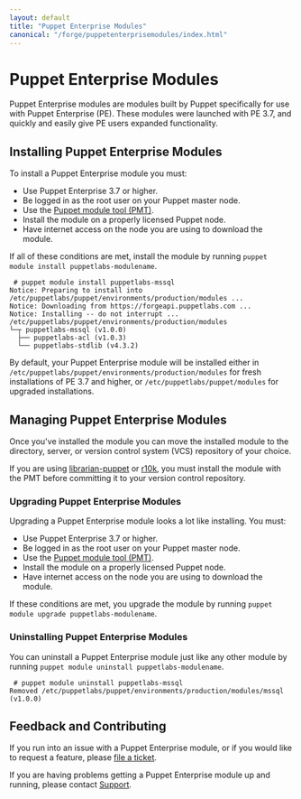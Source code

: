 ```yaml
---
layout: default
title: "Puppet Enterprise Modules"
canonical: "/forge/puppetenterprisemodules/index.html"
---
```


# Puppet Enterprise Modules

Puppet Enterprise modules are modules built by Puppet specifically for use with Puppet Enterprise (PE). These modules were launched with PE 3.7, and quickly and easily give PE users expanded functionality.

## Installing Puppet Enterprise Modules

To install a Puppet Enterprise module you must:

* Use Puppet Enterprise 3.7 or higher.
* Be logged in as the root user on your Puppet master node.
* Use the [Puppet module tool (PMT)](https://docs.puppetlabs.com/pe/latest/modules_installing.html#using-the-module-tool).
* Install the module on a properly licensed Puppet node.
* Have internet access on the node you are using to download the module.  

If all of these conditions are met, install the module by running `puppet module install puppetlabs-modulename`.

~~~
 # puppet module install puppetlabs-mssql
Notice: Preparing to install into /etc/puppetlabs/puppet/environments/production/modules ...
Notice: Downloading from https://forgeapi.puppetlabs.com ...
Notice: Installing -- do not interrupt ...
/etc/puppetlabs/puppet/environments/production/modules
└─┬ puppetlabs-mssql (v1.0.0)
  ├── puppetlabs-acl (v1.0.3)
  └── puppetlabs-stdlib (v4.3.2)
~~~

By default, your Puppet Enterprise module will be installed either in `/etc/puppetlabs/puppet/environments/production/modules` for fresh installations of PE 3.7 and higher, or `/etc/puppetlabs/puppet/modules` for upgraded installations.

## Managing Puppet Enterprise Modules

Once you've installed the module you can move the installed module to the directory, server, or version control system (VCS) repository of your choice. 

If you are using [librarian-puppet](https://github.com/rodjek/librarian-puppet) or [r10k](https://github.com/adrienthebo/r10k), you must install the module with the PMT before committing it to your version control repository.

### Upgrading Puppet Enterprise Modules

Upgrading a Puppet Enterprise module looks a lot like installing. You must:

* Use Puppet Enterprise 3.7 or higher.
* Be logged in as the root user on your Puppet master node.
* Use the [Puppet module tool (PMT)](https://docs.puppetlabs.com/pe/latest/modules_installing.html#using-the-module-tool).
* Install the module on a properly licensed Puppet node.
* Have internet access on the node you are using to download the module. 

If these conditions are met, you upgrade the module by running `puppet module upgrade puppetlabs-modulename`.

### Uninstalling Puppet Enterprise Modules

You can uninstall a Puppet Enterprise module just like any other module by running `puppet module uninstall puppetlabs-modulename`.

~~~
 # puppet module uninstall puppetlabs-mssql
Removed /etc/puppetlabs/puppet/environments/production/modules/mssql (v1.0.0)
~~~

## Feedback and Contributing

If you run into an issue with a Puppet Enterprise module, or if you would like to request a feature, please [file a ticket](https://tickets.puppetlabs.com/browse/MODULES/).

If you are having problems getting a Puppet Enterprise module up and running, please contact [Support](http://puppetlabs.com/services/customer-support). 
